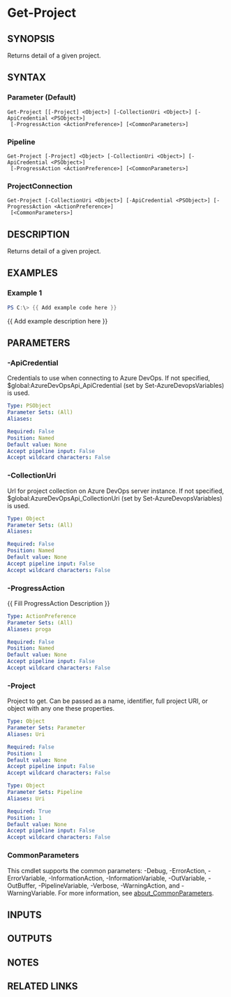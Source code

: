 ﻿---
external help file: AzureDevOpsApi-help.xml
Module Name: AzureDevOpsApi
online version:
schema: 2.0.0
---

# Get-Project

## SYNOPSIS
Returns detail of a given project.

## SYNTAX

### Parameter (Default)
```
Get-Project [[-Project] <Object>] [-CollectionUri <Object>] [-ApiCredential <PSObject>]
 [-ProgressAction <ActionPreference>] [<CommonParameters>]
```

### Pipeline
```
Get-Project [-Project] <Object> [-CollectionUri <Object>] [-ApiCredential <PSObject>]
 [-ProgressAction <ActionPreference>] [<CommonParameters>]
```

### ProjectConnection
```
Get-Project [-CollectionUri <Object>] [-ApiCredential <PSObject>] [-ProgressAction <ActionPreference>]
 [<CommonParameters>]
```

## DESCRIPTION
Returns detail of a given project.

## EXAMPLES

### Example 1
```powershell
PS C:\> {{ Add example code here }}
```

{{ Add example description here }}

## PARAMETERS

### -ApiCredential
Credentials to use when connecting to Azure DevOps.
If not specified, $global:AzureDevOpsApi_ApiCredential (set by Set-AzureDevopsVariables) is used.

```yaml
Type: PSObject
Parameter Sets: (All)
Aliases:

Required: False
Position: Named
Default value: None
Accept pipeline input: False
Accept wildcard characters: False
```

### -CollectionUri
Url for project collection on Azure DevOps server instance.
If not specified, $global:AzureDevOpsApi_CollectionUri (set by Set-AzureDevopsVariables) is used.

```yaml
Type: Object
Parameter Sets: (All)
Aliases:

Required: False
Position: Named
Default value: None
Accept pipeline input: False
Accept wildcard characters: False
```

### -ProgressAction
{{ Fill ProgressAction Description }}

```yaml
Type: ActionPreference
Parameter Sets: (All)
Aliases: proga

Required: False
Position: Named
Default value: None
Accept pipeline input: False
Accept wildcard characters: False
```

### -Project
Project to get.
Can be passed as a name, identifier, full project URI, or object with any one
these properties.

```yaml
Type: Object
Parameter Sets: Parameter
Aliases: Uri

Required: False
Position: 1
Default value: None
Accept pipeline input: False
Accept wildcard characters: False
```

```yaml
Type: Object
Parameter Sets: Pipeline
Aliases: Uri

Required: True
Position: 1
Default value: None
Accept pipeline input: False
Accept wildcard characters: False
```

### CommonParameters
This cmdlet supports the common parameters: -Debug, -ErrorAction, -ErrorVariable, -InformationAction, -InformationVariable, -OutVariable, -OutBuffer, -PipelineVariable, -Verbose, -WarningAction, and -WarningVariable. For more information, see [about_CommonParameters](http://go.microsoft.com/fwlink/?LinkID=113216).

## INPUTS

## OUTPUTS

## NOTES

## RELATED LINKS
